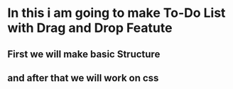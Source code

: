 # In this i am going to make To-Do List with Drag and Drop Featute

## First we will make basic Structure 

## and after that we will work on css